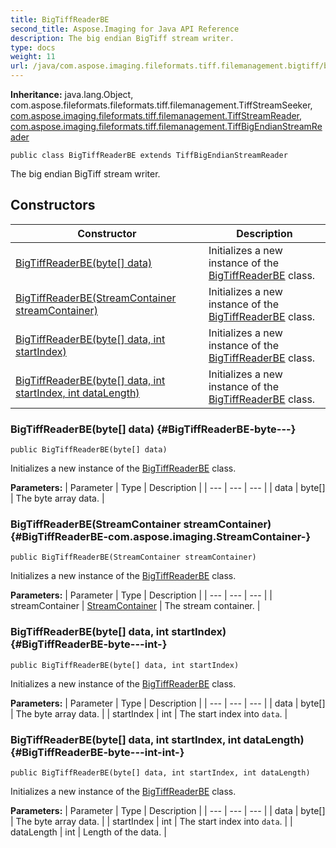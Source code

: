 ```yaml
---
title: BigTiffReaderBE
second_title: Aspose.Imaging for Java API Reference
description: The big endian BigTiff stream writer.
type: docs
weight: 11
url: /java/com.aspose.imaging.fileformats.tiff.filemanagement.bigtiff/bigtiffreaderbe/
---
```

**Inheritance:**
java.lang.Object, com.aspose.fileformats.fileformats.tiff.filemanagement.TiffStreamSeeker, [com.aspose.imaging.fileformats.tiff.filemanagement.TiffStreamReader](../../com.aspose.imaging.fileformats.tiff.filemanagement/tiffstreamreader), [com.aspose.imaging.fileformats.tiff.filemanagement.TiffBigEndianStreamReader](../../com.aspose.imaging.fileformats.tiff.filemanagement/tiffbigendianstreamreader)
```
public class BigTiffReaderBE extends TiffBigEndianStreamReader
```

The big endian BigTiff stream writer.
## Constructors

| Constructor | Description |
| --- | --- |
| [BigTiffReaderBE(byte[] data)](#BigTiffReaderBE-byte---) | Initializes a new instance of the [BigTiffReaderBE](../../com.aspose.imaging.fileformats.tiff.filemanagement.bigtiff/bigtiffreaderbe) class. |
| [BigTiffReaderBE(StreamContainer streamContainer)](#BigTiffReaderBE-com.aspose.imaging.StreamContainer-) | Initializes a new instance of the [BigTiffReaderBE](../../com.aspose.imaging.fileformats.tiff.filemanagement.bigtiff/bigtiffreaderbe) class. |
| [BigTiffReaderBE(byte[] data, int startIndex)](#BigTiffReaderBE-byte---int-) | Initializes a new instance of the [BigTiffReaderBE](../../com.aspose.imaging.fileformats.tiff.filemanagement.bigtiff/bigtiffreaderbe) class. |
| [BigTiffReaderBE(byte[] data, int startIndex, int dataLength)](#BigTiffReaderBE-byte---int-int-) | Initializes a new instance of the [BigTiffReaderBE](../../com.aspose.imaging.fileformats.tiff.filemanagement.bigtiff/bigtiffreaderbe) class. |
### BigTiffReaderBE(byte[] data) {#BigTiffReaderBE-byte---}
```
public BigTiffReaderBE(byte[] data)
```


Initializes a new instance of the [BigTiffReaderBE](../../com.aspose.imaging.fileformats.tiff.filemanagement.bigtiff/bigtiffreaderbe) class.

**Parameters:**
| Parameter | Type | Description |
| --- | --- | --- |
| data | byte[] | The byte array data. |

### BigTiffReaderBE(StreamContainer streamContainer) {#BigTiffReaderBE-com.aspose.imaging.StreamContainer-}
```
public BigTiffReaderBE(StreamContainer streamContainer)
```


Initializes a new instance of the [BigTiffReaderBE](../../com.aspose.imaging.fileformats.tiff.filemanagement.bigtiff/bigtiffreaderbe) class.

**Parameters:**
| Parameter | Type | Description |
| --- | --- | --- |
| streamContainer | [StreamContainer](../../com.aspose.imaging/streamcontainer) | The stream container. |

### BigTiffReaderBE(byte[] data, int startIndex) {#BigTiffReaderBE-byte---int-}
```
public BigTiffReaderBE(byte[] data, int startIndex)
```


Initializes a new instance of the [BigTiffReaderBE](../../com.aspose.imaging.fileformats.tiff.filemanagement.bigtiff/bigtiffreaderbe) class.

**Parameters:**
| Parameter | Type | Description |
| --- | --- | --- |
| data | byte[] | The byte array data. |
| startIndex | int | The start index into `data`. |

### BigTiffReaderBE(byte[] data, int startIndex, int dataLength) {#BigTiffReaderBE-byte---int-int-}
```
public BigTiffReaderBE(byte[] data, int startIndex, int dataLength)
```


Initializes a new instance of the [BigTiffReaderBE](../../com.aspose.imaging.fileformats.tiff.filemanagement.bigtiff/bigtiffreaderbe) class.

**Parameters:**
| Parameter | Type | Description |
| --- | --- | --- |
| data | byte[] | The byte array data. |
| startIndex | int | The start index into `data`. |
| dataLength | int | Length of the data. |

